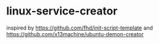 # linux-service-creator 

inspired by https://github.com/fhd/init-script-template and https://github.com/x13machine/ubuntu-demon-creator
